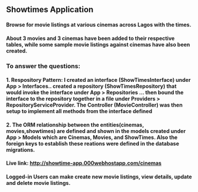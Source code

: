 

## Showtimes Application

#### Browse for movie listings at various cinemas across Lagos with the times.
#### About 3 movies and 3 cinemas have been added to their respective tables, while some sample movie listings against cinemas have also been created. 
### To answer the questions:

#### 1. Respository Pattern: I created an interface (ShowTimesInterface) under App > Interfaces.. created a repository (ShowTimesRepository) that would invoke the interface under App > Repositories ... then bound the interface to the repository together in a file under Providers > RepositoryServiceProvider. The Controller (MovieController) was then setup to implement all methods from the interface defined 

#### 2. The ORM relationship between the entities(cinemas, movies,showtimes) are defined and shown in the models created under App > Models which are Cinemas, Movies, and ShowTimes. Also the foreign keys to establish these reations were defined in the database migrations.

	 
#### Live link: http://showtime-app.000webhostapp.com/cinemas

#### Logged-in Users can make create new movie listings, view details, update and delete movie listings.




